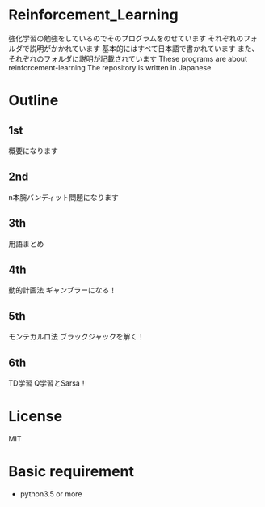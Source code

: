 # Reinforcement_Learning
強化学習の勉強をしているのでそのプログラムをのせています
それぞれのフォルダで説明がかかれています
基本的にはすべて日本語で書かれています
また、それぞれのフォルダに説明が記載されています
These programs are about reinforcement-learning
The repository is written in Japanese

# Outline
## 1st
概要になります

## 2nd
n本腕バンディット問題になります

## 3th
用語まとめ

## 4th
動的計画法
ギャンブラーになる！

## 5th
モンテカルロ法
ブラックジャックを解く！

## 6th
TD学習
Q学習とSarsa！

# License
MIT

# Basic requirement
- python3.5 or more
